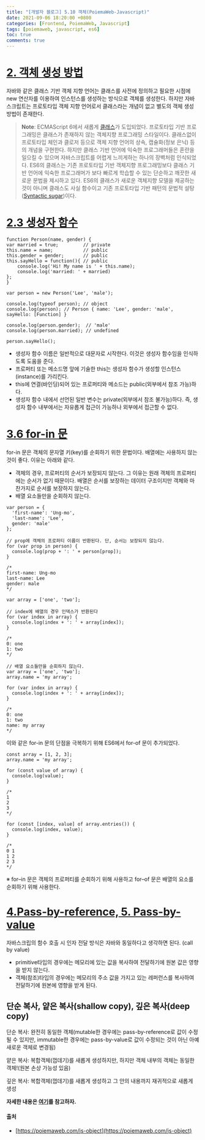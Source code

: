 ```yaml
---
title: "[개발자 블로그] 5.10 객체(PoiemaWeb-Javascript)"
date: 2021-09-06 18:20:00 +0800
categories: [Frontend, PoiemaWeb, Javascript]
tags: [poiemaweb, javascript, es6]
toc: true
comments: true
---
```


# [2. 객체 생성 방법](https://poiemaweb.com/js-object#2-%EA%B0%9D%EC%B2%B4-%EC%83%9D%EC%84%B1-%EB%B0%A9%EB%B2%95)
자바와 같은 클래스 기반 객체 지향 언어는 클래스를 사전에 정의하고 필요한 시점에 new 연산자를 이용하여 인스턴스를 생성하는 방식으로 객체를 생성한다. 하지만 자바스크립트는 프로토타입 객체 지향 언어로서 클래스라는 개념이 없고 별도의 객체 생성 방법이 존재한다.

> **Note**: ECMAScript 6에서 새롭게 [클래스](https://poiemaweb.com/es6-class)가 도입되었다. 프로토타입 기반 프로그래밍은 클래스가 존재하지 않는 객체지향 프로그래밍 스타일이다. 클래스없이 프로토타입 체인과 클로저 등으로 객체 지향 언어의 상속, 캡슐화(정보 은닉) 등의 개념을 구현한다. 하지만 클래스 기반 언어에 익숙한 프로그래머들은 혼란을 일으킬 수 있으며 자바스크립트를 어렵게 느끼게하는 하나의 장벽처럼 인식되었다. ES6의 클래스는 기존 프로토타입 기반 객체지향 프로그래밍보다 클래스 기반 언어에 익숙한 프로그래머가 보다 빠르게 학습할 수 있는 단순하고 깨끗한 새로운 문법을 제시하고 있다. ES6의 클래스가 새로운 객체지향 모델을 제공하는 것이 아니며 클래스도 사실 함수이고 기존 프로토타입 기반 패턴의 문법적 설탕([Syntactic sugar](https://en.wikipedia.org/wiki/Syntactic_sugar))이다.

# [2.3 생성자 함수](https://poiemaweb.com/js-object#23-%EC%83%9D%EC%84%B1%EC%9E%90-%ED%95%A8%EC%88%98)
~~~
function Person(name, gender) {
var married = true;         // private
this.name = name;           // public
this.gender = gender;       // public
this.sayHello = function(){ // public
    console.log('Hi! My name is ' + this.name);
    console.log('married: ' + married)
};
}

var person = new Person('Lee', 'male');

console.log(typeof person); // object
console.log(person); // Person { name: 'Lee', gender: 'male', sayHello: [Function] }

console.log(person.gender);  // 'male'
console.log(person.married); // undefined

person.sayHello();
~~~

- 생성자 함수 이름은 일반적으로 대문자로 시작한다. 이것은 생성자 함수임을 인식하도록 도움을 준다.
- 프로퍼티 또는 메소드명 앞에 기술한 this는 생성자 함수가 생성할 인스턴스(instance)를 가리킨다.
- this에 연결(바인딩)되어 있는 프로퍼티와 메소드는 public(외부에서 참조 가능)하다.
- 생성자 함수 내에서 선언된 일반 변수는 private(외부에서 참조 불가능)하다. 즉, 생성자 함수 내부에서는 자유롭게 접근이 가능하나 외부에서 접근할 수 없다.

# [3.6 for-in 문](https://poiemaweb.com/js-object#36-for-in-%EB%AC%B8)
for-in 문은 객체의 문자열 키(key)를 순회하기 위한 문법이다. 배열에는 사용하지 않는 것이 좋다. 이유는 아래와 같다.
- 객체의 경우, 프로퍼티의 순서가 보장되지 않는다. 그 이유는 원래 객체의 프로퍼티에는 순서가 없기 때문이다. 배열은 순서를 보장하는 데이터 구조이지만 객체와 마찬가지로 순서를 보장하지 않는다.
- 배열 요소들만을 순회하지 않는다.

~~~
var person = {
  'first-name': 'Ung-mo',
  'last-name': 'Lee',
  gender: 'male'
};

// prop에 객체의 프로퍼티 이름이 반환된다. 단, 순서는 보장되지 않는다.
for (var prop in person) {
  console.log(prop + ': ' + person[prop]);
}

/*
first-name: Ung-mo
last-name: Lee
gender: male
*/

var array = ['one', 'two'];

// index에 배열의 경우 인덱스가 반환된다
for (var index in array) {
  console.log(index + ': ' + array[index]);
}

/*
0: one
1: two
*/

// 배열 요소들만을 순회하지 않는다.
var array = ['one', 'two'];
array.name = 'my array';

for (var index in array) {
  console.log(index + ': ' + array[index]);
}

/*
0: one
1: two
name: my array
*/
~~~

이와 같은 for-in 문의 단점을 극복하기 위해 ES6에서 for-of 문이 추가되었다.

~~~
const array = [1, 2, 3];
array.name = 'my array';

for (const value of array) {
  console.log(value);
}

/*
1
2
3
*/

for (const [index, value] of array.entries()) {
  console.log(index, value);
}

/*
0 1
1 2
2 3
*/
~~~

※ for–in 문은 객체의 프로퍼티를 순회하기 위해 사용하고 for–of 문은 배열의 요소를 순회하기 위해 사용한다.

# [4.Pass-by-reference, 5. Pass-by-value](https://poiemaweb.com/js-object#4-pass-by-reference)
자바스크립의 함수 호출 시 인자 전달 방식은 자바와 동일하다고 생각하면 된다. (call by value)
- primitive타입의 경우에는 메모리에 있는 값을 복사하여 전달하기에 원본 값은 영향을 받지 않는다.
- 객체(참조)타입의 경우에는 메모리의 주소 값을 가지고 있는 레퍼런스를 복사하여 전달하기에 원본에 영향을 받게 된다.

##  단순 복사, 얕은 복사(shallow copy), 깊은 복사(deep copy)
단순 복사: 완전히 동일한 객체(mutable한 경우에는 pass-by-reference로 값이 수정될 수 있지만, immutable한 경우에는 pass-by-value로 값이 수정되는 것이 아닌 아예 새로운 객체로 변경됨)

얕은 복사: 복합객체(껍데기)를 새롭게 생성하지만, 하지만 객체 내부의 객체는 동일한 객체!(원본 손상 가능성 있음)

깊은 복사: 복합객체(껍데기)를 새롭게 생성하고 그 안의 내용까지 재귀적으로 새롭게 생성

<b>자세한 내용은 [여기](https://blueshw.github.io/2016/01/20/shallow-copy-deep-copy/)를 참고하자.</b>

#### 출처
- [https://poiemaweb.com/js-object](https://poiemaweb.com/js-object)